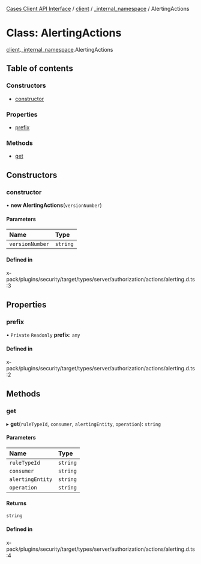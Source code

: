 [Cases Client API Interface](../README.md) / [client](../modules/client.md) / [\_internal\_namespace](../modules/client._internal_namespace.md) / AlertingActions

# Class: AlertingActions

[client](../modules/client.md).[_internal_namespace](../modules/client._internal_namespace.md).AlertingActions

## Table of contents

### Constructors

- [constructor](client._internal_namespace.AlertingActions.md#constructor)

### Properties

- [prefix](client._internal_namespace.AlertingActions.md#prefix)

### Methods

- [get](client._internal_namespace.AlertingActions.md#get)

## Constructors

### constructor

• **new AlertingActions**(`versionNumber`)

#### Parameters

| Name | Type |
| :------ | :------ |
| `versionNumber` | `string` |

#### Defined in

x-pack/plugins/security/target/types/server/authorization/actions/alerting.d.ts:3

## Properties

### prefix

• `Private` `Readonly` **prefix**: `any`

#### Defined in

x-pack/plugins/security/target/types/server/authorization/actions/alerting.d.ts:2

## Methods

### get

▸ **get**(`ruleTypeId`, `consumer`, `alertingEntity`, `operation`): `string`

#### Parameters

| Name | Type |
| :------ | :------ |
| `ruleTypeId` | `string` |
| `consumer` | `string` |
| `alertingEntity` | `string` |
| `operation` | `string` |

#### Returns

`string`

#### Defined in

x-pack/plugins/security/target/types/server/authorization/actions/alerting.d.ts:4
